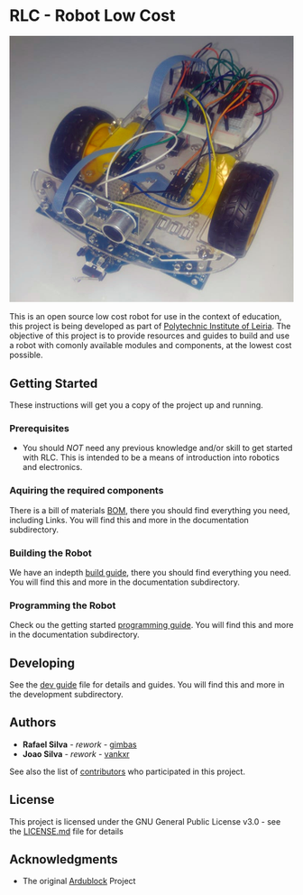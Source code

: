 # RLC - Robot Low Cost

![Alt text](https://github.com/gimbas/rlc/blob/master/documentation/assets/rlc.jpeg?raw=true "rlc")

This is an open source low cost robot for use in the context of education, this project is being developed as part of <a href="https://www.ipleiria.pt/home/">Polytechnic Institute of Leiria</a>.
The objective of this project is to provide resources and guides to build and use a robot with comonly available modules and components, at the lowest cost possible.

## Getting Started

These instructions will get you a copy of the project up and running.

### Prerequisites

- You should *NOT* need any previous knowledge and/or skill to get started with RLC. This is intended to be a means of introduction into robotics and electronics.

### Aquiring the required components

There is a bill of materials [BOM](/documentation/bom(en).xlsx), there you should find everything you need, including Links.
You will find this and more in the documentation subdirectory.

### Building the Robot

We have an indepth [build guide](/documentation/HARDWARE.md), there you should find everything you need.
You will find this and more in the documentation subdirectory.

### Programming the Robot

Check ou the getting started [programming guide](/documentation/SOFTWARE.md).
You will find this and more in the documentation subdirectory.

## Developing

See the [dev guide](/development/README.md) file for details and guides.
You will find this and more in the development subdirectory.

## Authors

* **Rafael Silva** - *rework* - [gimbas](https://github.com/crying-face-emoji)
* **Joao Silva** - *rework* - [vankxr](https://github.com/vankxr)

See also the list of [contributors](https://github.com/gimbas/rlc/graphs/contributors) who participated in this project.

## License

This project is licensed under the GNU General Public License v3.0 - see the [LICENSE.md](LICENSE.md) file for details

## Acknowledgments

- The original <a href="https://github.com/taweili/ardublock">Ardublock</a> Project
